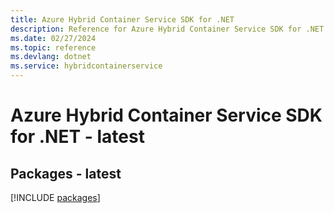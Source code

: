 ```yaml
---
title: Azure Hybrid Container Service SDK for .NET
description: Reference for Azure Hybrid Container Service SDK for .NET
ms.date: 02/27/2024
ms.topic: reference
ms.devlang: dotnet
ms.service: hybridcontainerservice
---
```

# Azure Hybrid Container Service SDK for .NET - latest
## Packages - latest
[!INCLUDE [packages](hybrid-container-service-index.md)]